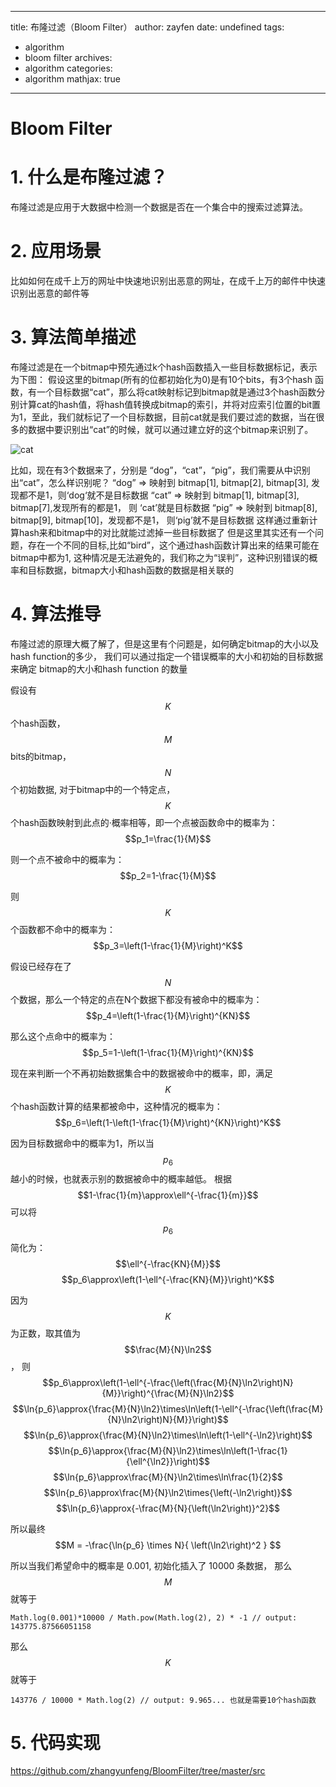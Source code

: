 ------
title: 布隆过滤（Bloom Filter）
author: zayfen
date: undefined
tags: 
 - algorithm
 - bloom filter
archives: 
 - algorithm
categories: 
 - algorithm
mathjax: true
------
# Bloom Filter

# 1. 什么是布隆过滤？

布隆过滤是应用于大数据中检测一个数据是否在一个集合中的搜索过滤算法。

# 2. 应用场景

比如如何在成千上万的网址中快速地识别出恶意的网址，在成千上万的邮件中快速识别出恶意的邮件等

# 3. 算法简单描述

布隆过滤是在一个bitmap中预先通过k个hash函数插入一些目标数据标记，表示为下图：
假设这里的bitmap(所有的位都初始化为0)是有10个bits，有3个hash 函数，有一个目标数据“cat”，那么将cat映射标记到bitmap就是通过3个hash函数分别计算cat的hash值，将hash值转换成bitmap的索引，并将对应索引位置的bit置为1，至此，我们就标记了一个目标数据，目前cat就是我们要过滤的数据，当在很多的数据中要识别出“cat”的时候，就可以通过建立好的这个bitmap来识别了。

![cat](http://cdncontribute.geeksforgeeks.org/wp-content/uploads/cat-300x109.png)


比如，现在有3个数据来了，分别是 “dog”，“cat”，“pig”，我们需要从中识别出“cat”，怎么样识别呢？
“dog” => 映射到 bitmap[1], bitmap[2], bitmap[3], 发现都不是1，则‘dog‘就不是目标数据
“cat” => 映射到 bitmap[1], bitmap[3], bitmap[7],发现所有的都是1， 则 ‘cat’就是目标数据
“pig” => 映射到 bitmap[8], bitmap[9], bitmap[10]，发现都不是1， 则‘pig’就不是目标数据
这样通过重新计算hash来和bitmap中的对比就能过滤掉一些目标数据了
但是这里其实还有一个问题，存在一个不同的目标,比如“bird”，这个通过hash函数计算出来的结果可能在bitmap中都为1, 这种情况是无法避免的，我们称之为“误判”，这种识别错误的概率和目标数据，bitmap大小和hash函数的数据是相关联的

# 4. 算法推导

布隆过滤的原理大概了解了，但是这里有个问题是，如何确定bitmap的大小以及hash function的多少，
我们可以通过指定一个错误概率的大小和初始的目标数据来确定 bitmap的大小和hash function 的数量

假设有 $$K$$个hash函数，$$M$$ bits的bitmap， $$N$$个初始数据, 对于bitmap中的一个特定点，$$K$$个hash函数映射到此点的·概率相等，即一个点被函数命中的概率为：
$$p_1=\frac{1}{M}$$

则一个点不被命中的概率为：
$$p_2=1-\frac{1}{M}$$

则$$K$$个函数都不命中的概率为：
$$p_3=\left(1-\frac{1}{M}\right)^K$$

假设已经存在了$$N$$个数据，那么一个特定的点在N个数据下都没有被命中的概率为：
$$p_4=\left(1-\frac{1}{M}\right)^{KN}$$

那么这个点命中的概率为：
$$p_5=1-\left(1-\frac{1}{M}\right)^{KN}$$

现在来判断一个不再初始数据集合中的数据被命中的概率，即，满足$$K$$个hash函数计算的结果都被命中，这种情况的概率为：
$$p_6=\left(1-\left(1-\frac{1}{M}\right)^{KN}\right)^K$$

因为目标数据命中的概率为1，所以当$$p_6$$越小的时候，也就表示别的数据被命中的概率越低。
根据 $$1-\frac{1}{m}\approx\ell^{-\frac{1}{m}}$$可以将$$p_6$$简化为：$$\ell^{-\frac{KN}{M}}$$
$$p_6\approx\left(1-\ell^{-\frac{KN}{M}}\right)^K$$

因为$$K$$为正数，取其值为$$\frac{M}{N}\ln2$$， 则
$$p_6\approx\left(1-\ell^{-\frac{\left(\frac{M}{N}\ln2\right)N}{M}}\right)^{\frac{M}{N}\ln2}$$
$$\ln{p_6}\approx{\frac{M}{N}\ln2}\times\ln\left(1-\ell^{-\frac{\left(\frac{M}{N}\ln2\right)N}{M}}\right)$$
$$\ln{p_6}\approx{\frac{M}{N}\ln2}\times\ln\left(1-\ell^{-\ln2}\right)$$
$$\ln{p_6}\approx{\frac{M}{N}\ln2}\times\ln\left(1-\frac{1}{\ell^{\ln2}}\right)$$
$$\ln{p_6}\approx\frac{M}{N}\ln2\times\ln\frac{1}{2}$$
$$\ln{p_6}\approx\frac{M}{N}\ln2\times{\left(-\ln2\right)}$$
$$\ln{p_6}\approx{-\frac{M}{N}{\left(\ln2\right)}^2}$$

所以最终
$$M = -\frac{\ln{p_6} \times N}{ \left(\ln2\right)^2 } $$

所以当我们希望命中的概率是  0.001,  初始化插入了 10000 条数据， 那么$$M$$ 就等于 

    Math.log(0.001)*10000 / Math.pow(Math.log(2), 2) * -1 // output: 143775.87566051158

那么 $$K$$就等于

    143776 / 10000 * Math.log(2) // output: 9.965... 也就是需要10个hash函数



# 5. 代码实现

https://github.com/zhangyunfeng/BloomFilter/tree/master/src


